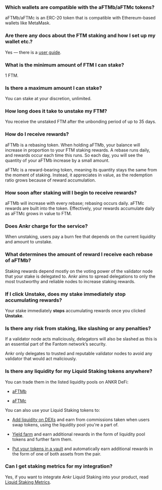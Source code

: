 ### Which wallets are compatible with the aFTMb/aFTMc tokens?

aFTMb/aFTMc is an ERC-20 token that is compatible with Ethereum-based wallets like MetaMask.

### Are there any docs about the FTM staking and how I set up my wallet etc.?

Yes — there is a [user guide](https://www.ankr.com/docs/staking/liquid-staking/ftm/stake/).

### What is the minimum amount of FTM I can stake?

1 FTM.

### Is there a maximum amount I can stake?

You can stake at your discretion, unlimited.

### How long does it take to unstake my FTM?

You receive the unstaked FTM after the unbonding period of up to 35 days.

### How do I receive rewards?

aFTMb is a rebasing token. When holding aFTMb, your balance will increase in proportion to your FTM staking rewards. A rebase runs daily, and rewards occur each time this runs. So each day, you will see the quantity of your aFTMb increase by a small amount.  

  

aFTMc is a reward-bearing token, meaning its quantity stays the same from the moment of staking. Instead, it appreciates in value, as the redemption ratio grows because of reward accumulation.

### How soon after staking will I begin to receive rewards?

aFTMb will increase with every rebase; rebasing occurs daily. aFTMc rewards are built into the token. Effectively, your rewards accumulate daily as aFTMc grows in value to FTM.

### Does Ankr charge for the service?

When unstaking, users pay a burn fee that depends on the current liquidity and amount to unstake.

### What determines the amount of reward I receive each rebase of aFTMb?

Staking rewards depend mostly on the voting power of the validator node that your stake is delegated to. Ankr aims to spread delegations to only the most trustworthy and reliable nodes to increase staking rewards.

### If I click Unstake, does my stake immediately stop accumulating rewards?

Your stake immediately **stops** accumulating rewards once you clicked **Unstake**.

### Is there any risk from staking, like slashing or any penalties?

If a validator node acts maliciously, delegators will also be slashed as this is an essential part of the Fantom network’s security.  

  

Ankr only delegates to trusted and reputable validator nodes to avoid any validator that would act maliciously.

### Is there any liquidity for my Liquid Staking tokens anywhere?

You can trade them in the listed liquidity pools on ANKR DeFi:

* [aFTMb](https://www.ankr.com/staking/defi/?assets=aFTMb)

* [aFTMс](https://www.ankr.com/staking/defi/?assets=aFTMс)

You can also use your Liquid Staking tokens to:

* [Add liquidity on DEXs](https://www.ankr.com/docs/staking/defi/liquidity-pools/) and earn from commissions taken when users swap tokens, using the liquidity pool you're a part of.

* [Yield farm](https://www.ankr.com/docs/staking/defi/yield-farming/) and earn additional rewards in the form of liquidity pool tokens and further farm them.

* [Put your tokens in a vault](https://www.ankr.com/docs/staking/defi/vaults/) and automatically earn additional rewards in the form of one of both assets from the pair.

### Can I get staking metrics for my integration?

Yes, if you want to integrate Ankr Liquid Staking into your product, read [Liquid Staking Metrics](https://www.ankr.com/docs/staking/for-integrators/restful-api/staking-metrics/).
